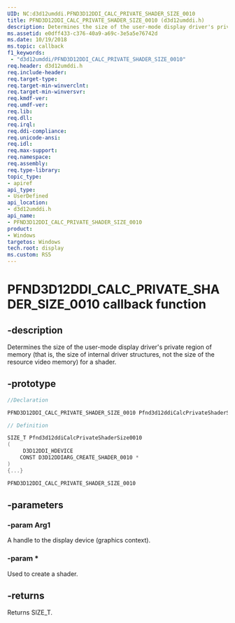 ```yaml
---
UID: NC:d3d12umddi.PFND3D12DDI_CALC_PRIVATE_SHADER_SIZE_0010
title: PFND3D12DDI_CALC_PRIVATE_SHADER_SIZE_0010 (d3d12umddi.h)
description: Determines the size of the user-mode display driver's private region of memory (that is, the size of internal driver structures, not the size of the resource video memory) for a shader.
ms.assetid: e0dff433-c376-40a9-a69c-3e5a5e76742d
ms.date: 10/19/2018
ms.topic: callback
f1_keywords:
 - "d3d12umddi/PFND3D12DDI_CALC_PRIVATE_SHADER_SIZE_0010"
req.header: d3d12umddi.h
req.include-header:
req.target-type:
req.target-min-winverclnt:
req.target-min-winversvr:
req.kmdf-ver:
req.umdf-ver:
req.lib:
req.dll:
req.irql: 
req.ddi-compliance:
req.unicode-ansi:
req.idl:
req.max-support:
req.namespace:
req.assembly:
req.type-library: 
topic_type: 
- apiref
api_type: 
- UserDefined
api_location: 
- d3d12umddi.h
api_name: 
- PFND3D12DDI_CALC_PRIVATE_SHADER_SIZE_0010
product: 
- Windows
targetos: Windows
tech.root: display
ms.custom: RS5
---
```


# PFND3D12DDI_CALC_PRIVATE_SHADER_SIZE_0010 callback function

## -description

Determines the size of the user-mode display driver's private region of memory (that is, the size of internal driver structures, not the size of the resource video memory) for a shader.

## -prototype

```cpp
//Declaration

PFND3D12DDI_CALC_PRIVATE_SHADER_SIZE_0010 Pfnd3d12ddiCalcPrivateShaderSize0010; 

// Definition

SIZE_T Pfnd3d12ddiCalcPrivateShaderSize0010 
(
	 D3D12DDI_HDEVICE
	CONST D3D12DDIARG_CREATE_SHADER_0010 *
)
{...}

PFND3D12DDI_CALC_PRIVATE_SHADER_SIZE_0010 


```

## -parameters

### -param Arg1

A handle to the display device (graphics context).

### -param *

Used to create a shader.

## -returns

Returns SIZE_T.
